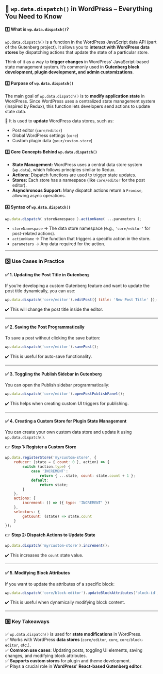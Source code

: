 ## 📌 `wp.data.dispatch()` in WordPress – Everything You Need to Know

#### 1️⃣ What is `wp.data.dispatch()`?
`wp.data.dispatch()` is a function in the WordPress JavaScript data API (part of the Gutenberg project). It allows you to **interact with WordPress data stores** by dispatching actions that update the state of a particular store.

Think of it as a way to **trigger changes** in WordPress' JavaScript-based state management system. It’s commonly used in **Gutenberg block development, plugin development, and admin customizations**.

#### 2️⃣ Purpose of `wp.data.dispatch()`
The main goal of `wp.data.dispatch()` is to **modify application state** in WordPress. Since WordPress uses a centralized state management system (inspired by Redux), this function lets developers send actions to update state data.

🔹 It is used to **update** WordPress data stores, such as:
- Post editor (`core/editor`)
- Global WordPress settings (`core`)
- Custom plugin data (`your/custom-store`)

#### 3️⃣ Core Concepts Behind `wp.data.dispatch()`
- **State Management:** WordPress uses a central data store system (`wp.data`), which follows principles similar to Redux.
- **Actions:** Dispatch functions are used to trigger state updates.
- **Stores:** Each store has a namespace (like `core/editor` for the post editor).
- **Asynchronous Support:** Many dispatch actions return a `Promise`, allowing async operations.

#### 4️⃣ Syntax of `wp.data.dispatch()`
```js
wp.data.dispatch( storeNamespace ).actionName( ...parameters );
```
- `storeNamespace` → The data store namespace (e.g., `'core/editor'` for post-related actions).
- `actionName` → The function that triggers a specific action in the store.
- `parameters` → Any data required for the action.

---

### 5️⃣ Use Cases in Practice

#### ✅ **1. Updating the Post Title in Gutenberg**
If you’re developing a custom Gutenberg feature and want to update the post title dynamically, you can use:
```js
wp.data.dispatch('core/editor').editPost({ title: 'New Post Title' });
```
✔️ This will change the post title inside the editor.

---

#### ✅ **2. Saving the Post Programmatically**
To save a post without clicking the save button:
```js
wp.data.dispatch('core/editor').savePost();
```
✔️ This is useful for auto-save functionality.

---

#### ✅ **3. Toggling the Publish Sidebar in Gutenberg**
You can open the Publish sidebar programmatically:
```js
wp.data.dispatch('core/editor').openPostPublishPanel();
```
✔️ This helps when creating custom UI triggers for publishing.

---

#### ✅ **4. Creating a Custom Store for Plugin State Management**
You can create your own custom data store and update it using `wp.data.dispatch()`.

👉 **Step 1: Register a Custom Store**
```js
wp.data.registerStore('my/custom-store', {
    reducer: (state = { count: 0 }, action) => {
        switch (action.type) {
            case 'INCREMENT':
                return { ...state, count: state.count + 1 };
            default:
                return state;
        }
    },
    actions: {
        increment: () => ({ type: 'INCREMENT' })
    },
    selectors: {
        getCount: (state) => state.count
    }
});
```

👉 **Step 2: Dispatch Actions to Update State**
```js
wp.data.dispatch('my/custom-store').increment();
```
✔️ This increases the `count` state value.

---

#### ✅ **5. Modifying Block Attributes**
If you want to update the attributes of a specific block:
```js
wp.data.dispatch('core/block-editor').updateBlockAttributes('block-id', { content: 'Updated Content' });
```
✔️ This is useful when dynamically modifying block content.

---

### 6️⃣ Key Takeaways
✅ `wp.data.dispatch()` is used for **state modifications** in WordPress.  
✅ Works with WordPress **data stores** (`core/editor`, `core`, `core/block-editor`, etc.).  
✅ **Common use cases**: Updating posts, toggling UI elements, saving changes, and modifying block attributes.  
✅ **Supports custom stores** for plugin and theme development.  
✅ Plays a crucial role in **WordPress' React-based Gutenberg editor**.

